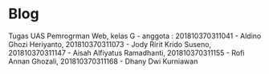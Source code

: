 # Blog
Tugas UAS Pemrogrman Web, kelas G - anggota : 201810370311041 - Aldino Ghozi Heriyanto, 201810370311073 - Jody Ririt Krido Suseno, 201810370311147 - Aisah Alfiyatus Ramadhanti, 201810370311155 - Rofi Annan Ghozali, 201810370311168 - Dhany Dwi Kurniawan
